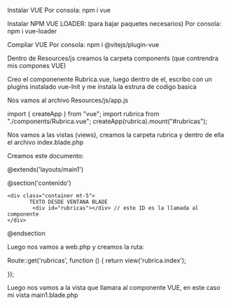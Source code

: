 Instalar VUE
Por consola: npm i vue

Instalar NPM VUE LOADER: (para bajar paquetes necesarios)
Por consola: npm i vue-loader

Compliar VUE
Por consola: npm i @vitejs/plugin-vue

Dentro de Resources/js creamos la carpeta components (que contrendra mis compones VUE)

Creo el componenente Rubrica.vue, luego dentro de el, escribo con un plugins instalado vue-Init y me instala la estrura de codigo basica

Nos vamos al archivo Resources/js/app.js

import { createApp } from "vue";
import rubrica from "./components/Rubrica.vue";
createApp(rubrica).mount("#rubricas");

Nos vamos a las vistas (views), creamos la carpeta rubrica y dentro de ella el archivo index.blade.php

Creamos este documento:

@extends('layouts/main1')

@section('contenido')

    <div class="container mt-5">
           TEXTO DESDE VENTANA BLADE
            <div id="rubricas"></div> // este ID es la llamada al componente
    </div>

    
@endsection

Luego nos vamos a web.php y creamos la ruta:

Route::get('rubricas', function () {
    return view('rubrica.index');

});

Luego nos vamos a la vista que llamara al componente VUE, en este caso mi vista main1.blade.php



